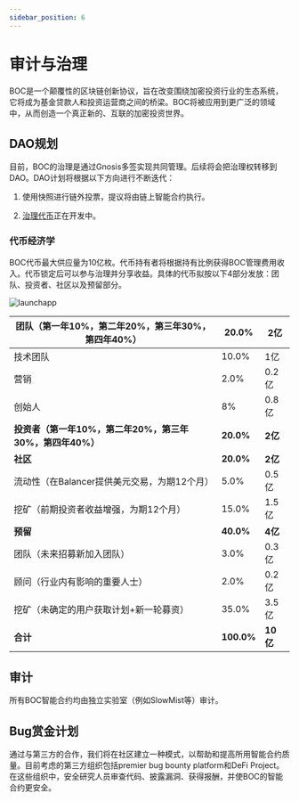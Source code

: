 ```yaml
---
sidebar_position: 6
---
```


# 审计与治理

BOC是一个颠覆性的区块链创新协议，旨在改变围绕加密投资行业的生态系统，它将成为基金贷款人和投资运营商之间的桥梁。BOC将被应用到更广泛的领域中，从而创造一个真正新的、互联的加密投资世界。

## DAO规划

目前，BOC的治理是通过Gnosis多签实现共同管理。后续将会把治理权转移到DAO。DAO计划将根据以下方向进行不断迭代：

1. 使用快照进行链外投票，提议将由链上智能合约执行。

2. [治理代币](appendix#治理币governance-token)正在开发中。

### 代币经济学

BOC代币最大供应量为10亿枚。代币持有者将根据持有比例获得BOC管理费用收入。代币锁定后可以参与治理并分享收益。具体的代币拟按以下4部分发放：团队、投资者、社区以及预留部分。

![launchapp](/images/tokenRatio.png)

| **团队（第一年10%，第二年20%，第三年30%，第四年40%）**   | 20.0%      | 2亿      |
| -------------------------------------------------------- | ---------- | -------- |
| 技术团队                                                 | 10.0%      | 1亿      |
| 营销                                                     | 2.0%       | 0.2亿    |
| 创始人                                                   | 8%         | 0.8亿    |
| **投资者（第一年10%，第二年20%，第三年30%，第四年40%）** | **20.0%**  | **2亿**  |
| **社区**                                                 | **20.0%**  | **2亿**  |
| 流动性（在Balancer提供美元交易，为期12个月）             | 5.0%       | 0.5亿    |
| 挖矿（前期投资者收益增强，为期12个月）                   | 15.0%      | 1.5亿    |
| **预留**                                                 | **40.0%**  | **4亿**  |
| 团队（未来招募新加入团队）                               | 3.0%       | 0.3亿    |
| 顾问（行业内有影响的重要人士）                           | 2.0%       | 0.2亿    |
| 挖矿（未确定的用户获取计划+新一轮募资）                  | 35.0%      | 3.5亿    |
| **合计**                                                 | **100.0%** | **10亿** |

## 审计

所有BOC智能合约均由独立实验室（例如SlowMist等）审计。

## Bug赏金计划

通过与第三方的合作，我们将在社区建立一种模式，以帮助和提高所用智能合约质量。目前考虑的第三方组织包括premier bug bounty platform和DeFi Project。在这些组织中，安全研究人员审查代码、披露漏洞、获得报酬，并使BOC的智能合约更安全。
